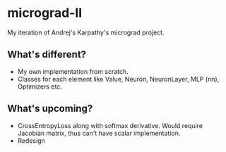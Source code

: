 # micrograd-II
My iteration of Andrej's Karpathy's micrograd project.

## What's different?
- My own implementation from scratch.
- Classes for each element like Value, Neuron, NeuronLayer, MLP (nn), Optimizers etc.

## What's upcoming?
- CrossEntropyLoss along with softmax derivative. Would require Jacobian matrix, thus can't have scalar implementation.
- Redesign
